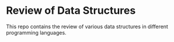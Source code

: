 # Review of Data Structures

This repo contains the review of various data structures in different programming languages. 